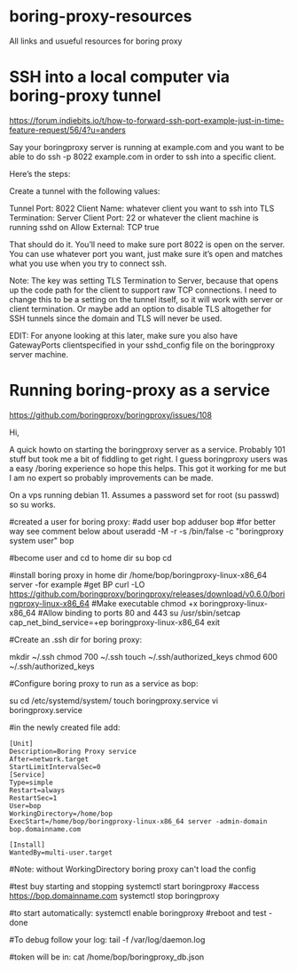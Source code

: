 # boring-proxy-resources
All links and usueful resources for boring proxy

# SSH into a local computer via boring-proxy tunnel

https://forum.indiebits.io/t/how-to-forward-ssh-port-example-just-in-time-feature-request/56/4?u=anders

Say your boringproxy server is running at example.com and you want to be able to do ssh -p 8022 example.com in order to ssh into a specific client.

Here’s the steps:

Create a tunnel with the following values:

Tunnel Port: 8022
Client Name: whatever client you want to ssh into
TLS Termination: Server
Client Port: 22 or whatever the client machine is running sshd on
Allow External: TCP true

That should do it. You’ll need to make sure port 8022 is open on the server. You can use whatever port you want, just make sure it’s open and matches what you use when you try to connect ssh.

Note: The key was setting TLS Termination to Server, because that opens up the code path for the client to support raw TCP connections. I need to change this to be a setting on the tunnel itself, so it will work with server or client termination. Or maybe add an option to disable TLS altogether for SSH tunnels since the domain and TLS will never be used.

EDIT: For anyone looking at this later, make sure you also have GatewayPorts clientspecified in your sshd_config file on the boringproxy server machine.


# Running boring-proxy as a service

https://github.com/boringproxy/boringproxy/issues/108

Hi,

A quick howto on starting the boringproxy server as a service. Probably 101 stuff but took me a bit of fiddling to get right.
I guess boringproxy users was a easy /boring experience so hope this helps. This got it working for me but I am no expert so probably improvements can be made.

On a vps running debian 11. Assumes a password set for root (su passwd) so su works.

#created a user for boring proxy:
#add user bop
adduser bop
#for better way see comment below about useradd -M -r -s /bin/false -c "boringproxy system user" bop

#become user and cd to home dir
su bop
cd

#install boring proxy in home dir /home/bop/boringproxy-linux-x86_64 server -for example
#get BP
curl -LO https://github.com/boringproxy/boringproxy/releases/download/v0.6.0/boringproxy-linux-x86_64
#Make executable
chmod +x boringproxy-linux-x86_64
#Allow binding to ports 80 and 443
su
/usr/sbin/setcap cap_net_bind_service=+ep boringproxy-linux-x86_64
exit

#Create an .ssh dir for boring proxy:

mkdir ~/.ssh
chmod 700 ~/.ssh
touch ~/.ssh/authorized_keys
chmod 600 ~/.ssh/authorized_keys

#Configure boring proxy to run as a service as bop:

su
cd /etc/systemd/system/
touch boringproxy.service
vi boringproxy.service

#in the newly created file add:

```
[Unit]
Description=Boring Proxy service
After=network.target
StartLimitIntervalSec=0
[Service]
Type=simple
Restart=always
RestartSec=1
User=bop
WorkingDirectory=/home/bop
ExecStart=/home/bop/boringproxy-linux-x86_64 server -admin-domain bop.domainname.com

[Install]
WantedBy=multi-user.target
```

#Note: without WorkingDirectory boring proxy can't load the config

#test buy starting and stopping
systemctl start boringproxy
#access https://bop.domainname.com
systemctl stop boringproxy

#to start automatically:
systemctl enable boringproxy
#reboot and test - done

#To debug follow your log:
tail -f /var/log/daemon.log

#token will be in:
cat /home/bop/boringproxy_db.json
